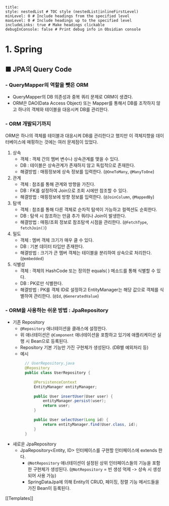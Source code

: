 ```table-of-contents
title: 
style: nestedList # TOC style (nestedList|inlineFirstLevel)
minLevel: 0 # Include headings from the specified level
maxLevel: 0 # Include headings up to the specified level
includeLinks: true # Make headings clickable
debugInConsole: false # Print debug info in Obsidian console
```

# 1. Spring
## ■ JPA의 Query Code

### - QueryMapper의 역할을 뺏은 ORM
- QueryMapper의 DB 의존성과 중복 쿼리 문제로 ORM이 생겼다.
- ORM은 DAO(Data Access Object) 또는 Mapper를 통해서 DB를 조작하지 않고 하나의 객체와 테이블을 대응시켜 DB를 관리한다.

### - ORM 개발되기까지
ORM은 하나의 객체를 테이블과 대응시켜 DB를 관리한다고 했지만 이 객체지향을 데이터베이스에 매핑하는 것에는 여러 문제점이 있었다.
1. 상속
     - 객체 : 객체 간의 멤버 변수나 상속관계를 맺을 수 있다.
     - DB : 테이블은 상속관계가 존재하지 않고 독립적으로 존재한다.
     - 해결방법 : 매핑정보에 상속 정보를 입력한다. (`@OneToMany`, `@ManyToOne`)
2. 관계
     - 객체 : 참조를 통해 관계와 방향을 가진다.
     - DB : FK를 설정하여 Join으로 조회 시에만 참조할 수 있다.
     - 해결방법 : 매핑정보에 방향 정보를 입력한다. (`@JoinColumn`, `@MappedBy`)
3. 탐색
     - 객체 : 참조를 통해 다른 객체로 순차적 탐색이 가능하고 컬렉션도 순회한다.
     - DB : 탐색 시 참조하는 만큼 추가 쿼리나 Join이 발생한다.
     - 해결방법 : 매핑/조회 정보로 참조탐색 시점을 관리한다. (`@FetchType`, `fetchJoin()`)
4. 밀도
     - 객체 : 멤버 객체 크기가 매우 클 수 있다.
     - DB : 기본 데이터 타입만 존재한다.
     - 해결방법 : 크기가 큰 멤버 객체는 테이블을 분리하여 상속으로 처리한다. (`@embedded`)
5. 식별성
     - 객체 : 객체의 HashCode 또는 정의한 equals( ) 메소드를 통해 식별할 수 있다.
     - DB : PK로만 식별한다.
     - 해결방법 : PK를 객체 ID로 설정하고 EntityManager는 해당 값으로 객체를 식별하여 관리한다. (`@Id`, `@GeneratedValue`)

### - ORM을 사용하는 쉬운 방법 : JpaRepository
- 기존 Repository
	- `@Repository` 애너테이션을 클래스에 설정한다.
	- 위 애너테이션은 `@Component` 애너테이션을 포함하고 있기에 애플리케이션 실행 시 Bean으로 등록된다.
	- Repository 기본 기능만 가진 구현체가 생성된다. (DB별 예외처리 등)
	- 예시
	  ``` java
		// UserRepository.java
		@Repository
		public class UserRepository {
		
			@PersistenceContext
			EntityManager entityManager;
			
			public User insertUser(User user) {
				entityManager.persist(user);
				return user;
			}
			
			public User selectUser(Long id) {
				return entityManager.find(User.class, id);
			}
		}
		```
- 새로운 JpaRepository
	- JpaRepository<Entity, ID> 인터페이스를 구현할 인터페이스에 extends 한다.
		- `@NotRepository` 애너테이션이 설정된 상위 인터페이스들의 기능을 포함한 구현체가 생성된다. (`@NotRepository` = 빈 생성 억제 -> 상속 시 생성되어 사용 가능)
		-  SpringDataJpa에 의해 Entity의 CRUD, 페이징, 정렬 기능 메서드들을 가진 Bean이 등록된다.





[[Templates]]
